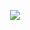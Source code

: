 <p align="center">
  <img src="https://i.giphy.com/media/v1.Y2lkPTc5MGI3NjExNXVxcWxwc2ZkbG5hYm40ZWx6d3ZkNzZ5MTF3N2liNGl5d2xtb3BhaiZlcD12MV9pbnRlcm5hbF9naWZfYnlfaWQmY3Q9Zw/bWAicQQ4uhYo4ENAwN/giphy.gif" /></p>


